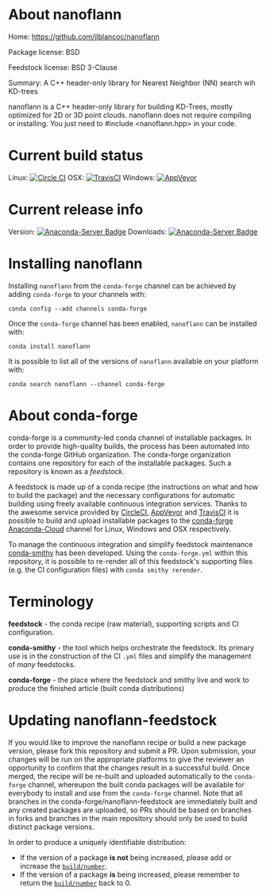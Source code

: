 About nanoflann
===============

Home: https://github.com/jlblancoc/nanoflann

Package license: BSD

Feedstock license: BSD 3-Clause

Summary: A C++ header-only library for Nearest Neighbor (NN) search wih KD-trees

nanoflann is a C++ header-only library for building KD-Trees, mostly optimized
for 2D or 3D point clouds. nanoflann does not require compiling or installing.
You just need to #include <nanoflann.hpp> in your code.


Current build status
====================

Linux: [![Circle CI](https://circleci.com/gh/conda-forge/nanoflann-feedstock.svg?style=shield)](https://circleci.com/gh/conda-forge/nanoflann-feedstock)
OSX: [![TravisCI](https://travis-ci.org/conda-forge/nanoflann-feedstock.svg?branch=master)](https://travis-ci.org/conda-forge/nanoflann-feedstock)
Windows: [![AppVeyor](https://ci.appveyor.com/api/projects/status/github/conda-forge/nanoflann-feedstock?svg=True)](https://ci.appveyor.com/project/conda-forge/nanoflann-feedstock/branch/master)

Current release info
====================
Version: [![Anaconda-Server Badge](https://anaconda.org/conda-forge/nanoflann/badges/version.svg)](https://anaconda.org/conda-forge/nanoflann)
Downloads: [![Anaconda-Server Badge](https://anaconda.org/conda-forge/nanoflann/badges/downloads.svg)](https://anaconda.org/conda-forge/nanoflann)

Installing nanoflann
====================

Installing `nanoflann` from the `conda-forge` channel can be achieved by adding `conda-forge` to your channels with:

```
conda config --add channels conda-forge
```

Once the `conda-forge` channel has been enabled, `nanoflann` can be installed with:

```
conda install nanoflann
```

It is possible to list all of the versions of `nanoflann` available on your platform with:

```
conda search nanoflann --channel conda-forge
```


About conda-forge
=================

conda-forge is a community-led conda channel of installable packages.
In order to provide high-quality builds, the process has been automated into the
conda-forge GitHub organization. The conda-forge organization contains one repository
for each of the installable packages. Such a repository is known as a *feedstock*.

A feedstock is made up of a conda recipe (the instructions on what and how to build
the package) and the necessary configurations for automatic building using freely
available continuous integration services. Thanks to the awesome service provided by
[CircleCI](https://circleci.com/), [AppVeyor](http://www.appveyor.com/)
and [TravisCI](https://travis-ci.org/) it is possible to build and upload installable
packages to the [conda-forge](https://anaconda.org/conda-forge)
[Anaconda-Cloud](http://docs.anaconda.org/) channel for Linux, Windows and OSX respectively.

To manage the continuous integration and simplify feedstock maintenance
[conda-smithy](http://github.com/conda-forge/conda-smithy) has been developed.
Using the ``conda-forge.yml`` within this repository, it is possible to re-render all of
this feedstock's supporting files (e.g. the CI configuration files) with ``conda smithy rerender``.


Terminology
===========

**feedstock** - the conda recipe (raw material), supporting scripts and CI configuration.

**conda-smithy** - the tool which helps orchestrate the feedstock.
                   Its primary use is in the construction of the CI ``.yml`` files
                   and simplify the management of *many* feedstocks.

**conda-forge** - the place where the feedstock and smithy live and work to
                  produce the finished article (built conda distributions)


Updating nanoflann-feedstock
============================

If you would like to improve the nanoflann recipe or build a new
package version, please fork this repository and submit a PR. Upon submission,
your changes will be run on the appropriate platforms to give the reviewer an
opportunity to confirm that the changes result in a successful build. Once
merged, the recipe will be re-built and uploaded automatically to the
`conda-forge` channel, whereupon the built conda packages will be available for
everybody to install and use from the `conda-forge` channel.
Note that all branches in the conda-forge/nanoflann-feedstock are
immediately built and any created packages are uploaded, so PRs should be based
on branches in forks and branches in the main repository should only be used to
build distinct package versions.

In order to produce a uniquely identifiable distribution:
 * If the version of a package **is not** being increased, please add or increase
   the [``build/number``](http://conda.pydata.org/docs/building/meta-yaml.html#build-number-and-string).
 * If the version of a package **is** being increased, please remember to return
   the [``build/number``](http://conda.pydata.org/docs/building/meta-yaml.html#build-number-and-string)
   back to 0.
